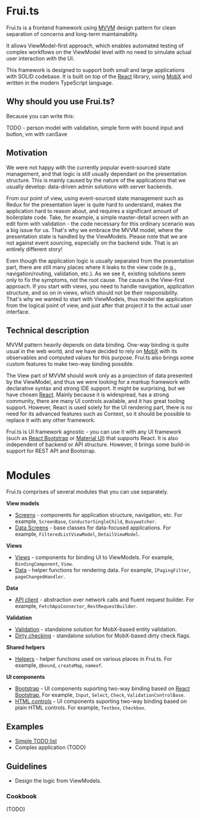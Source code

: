 # Frui.ts

Frui.ts is a frontend framework using [MVVM](https://en.wikipedia.org/wiki/Model-view-viewmodel) design pattern for clean separation of concerns and long-term maintainability.

It allows ViewModel-first approach, which enables automated testing of complex workflows on the ViewModel level with no need to simulate actual user interaction with the UI.

This framework is designed to support both small and large applications with SOLID codebase. It is built on top of the [React](https://reactjs.org/) library, using [MobX](https://mobx.js.org/) and written in the modern TypeScript language.

## Why should you use Frui.ts?

Because you can write this:

TODO - person model with validation, simple form with bound input and button, vm with canSave

## Motivation

We were not happy with the currently popular event-sourced state management, and that logic is still usually dependant on the presentation structure.
This is mainly caused by the nature of the applications that we usually develop: data-driven admin solutions with server backends.

From our point of view, using event-sourced state management such as Redux for the presentation layer is quite hard to understand, makes the application hard to reason about, and requires a significant amount of boilerplate code. Take, for example, a simple master-detail screen with an edit form with validation - the code necessary for this ordinary scenario was a big issue for us. That's why we embrace the MVVM model, where the presentation state is handled by the ViewModels.
Please note that we are not against event sourcing, especially on the backend side. That is an entirely different story!

Even though the application logic is usually separated from the presentation part, there are still many places where it leaks to the view code (e.g., navigation/routing, validation, etc.). As we see it, existing solutions seem only to fix the symptoms, not the root cause. The cause is the View-first approach. If you start with views, you need to handle navigation, application structure, and so on in views, which should not be their responsibility. That's why we wanted to start with ViewModels, thus model the application from the logical point of view, and just after that project it to the actual user interface.

## Technical description

MVVM pattern heavily depends on data binding. One-way binding is quite usual in the web world, and we have decided to rely on [MobX](https://mobx.js.org/) with its observables and computed values for this purpose. Frui.ts also brings some custom features to make two-way binding possible.

The View part of MVVM should work only as a projection of data presented by the ViewModel, and thus we were looking for a markup framework with declarative syntax and strong IDE support. It might be surprising, but we have chosen [React](https://reactjs.org/). Mainly because it is widespread, has a strong community, there are many UI controls available, and it has great tooling support. However, React is used solely for the UI rendering part, there is no need for its advanced features such as Context, so it should be possible to replace it with any other framework.

Frui.ts is UI framework agnostic - you can use it with any UI framework (such as [React Bootstrap](https://react-bootstrap.github.io/) or [Material UI](https://material-ui.com/)) that supports React. It is also independent of backend or API structure. However, it brings some build-in support for REST API and Bootstrap.

# Modules

Frui.ts comprises of several modules that you can use separately.

**View models**

- [Screens](packages/screens/README.md) - components for application structure, navigation, etc. For example, `ScreenBase`, `ConductorSingleChild`, `Busywatcher`.
- [Data Screens](packages/datascreens/README.md) - base classes for data-focused applications. For example, `FilteredListViewModel`, `DetailViewModel`.

**Views**

- [Views](packages/views/README.md) - components for binding UI to ViewModels. For example, `BindingComponent`, `View`.
- [Data](packages/data/README.md) - helper functions for rendering data. For example, `IPagingFilter`, `pageChangedHandler`.

**Data**

- [API client](packages/apiclient/README.md) - abstraction over network calls and fluent request builder. For example, `FetchApiConnector`, `RestRequestBuilder`.

**Validation**

- [Validation](packages/validation/README.md) - standalone solution for MobX-based entity validation.
- [Dirty checking](packages/dirtycheck/README.md) - standalone solution for MobX-based dirty check flags.

**Shared helpers**

- [Helpers](packages/helpers/README.md) - helper functions used on various places in Frui.ts. For example, `@bound`, `createMap`, `nameof`.

**UI components**

- [Bootstrap](packages/bootstrap/README.md) - UI components suporting two-way binding based on [React Bootstrap](https://react-bootstrap.github.io/), For example, `Input`, `Select`, `Check`, `ValidationControlBase`.
- [HTML controls](packages/htmlcontrols/README.md) - UI components suporting two-way binding based on plain HTML controls. For example, `Textbox`, `Checkbox`.

## Examples

- [Simple TODO list](examples/simpletodolist/README.md)
- Complex application (TODO)

## Guidelines

- Design the logic from ViewModels.

### Cookbook

(TODO)
